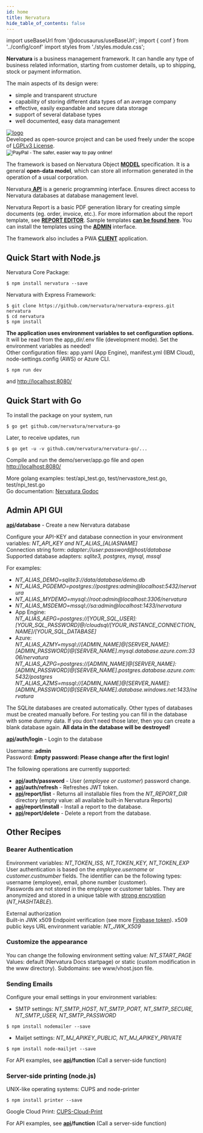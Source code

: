 ```yaml
---
id: home
title: Nervatura
hide_table_of_contents: false
---
```


import useBaseUrl from '@docusaurus/useBaseUrl';
import { conf } from '../config/conf'
import styles from './styles.module.css';

**Nervatura** is a business management framework. It can handle any type of business related information, starting from customer details, up to shipping, stock or payment information.

<div className={`${"row"} ${styles.infoRow}`}>
  <div className="col">
    The main aspects of its design were:
    <ul>
      <li>simple and transparent structure</li>
      <li>capability of storing different data types of an average company</li>
      <li>effective, easily expandable and secure data storage</li>
      <li>support of several database types</li>
      <li>well documented, easy data management</li>
    </ul>
  </div>
  <div className={`${"col"} ${styles.contactCol}`}>
    <div className="row">
      <div className="col col--3" >
        <a href={conf.url_nervatura_home} target="_blank" rel="noopener noreferrer"
           title="Nervatura Homepage" >
           <img src={useBaseUrl('img/ntura_white.jpg')} alt="logo" />
        </a>
      </div>
      <div className="col col--9" style={{paddingTop:6}}>
        Developed as open-source project and can be used freely under the scope of <a 
          href={conf.url_licenses} target="_blank"
          rel="noopener noreferrer" className="lnk">LGPLv3 License</a>.
      </div>
    </div>
    <div className={`${styles.paypal}`}>
      <form action="https://www.paypal.com/cgi-bin/webscr" method="post" target="_top">
        <input type="hidden" name="cmd" value="_s-xclick" />
        <input type="hidden" name="hosted_button_id" value={conf.donate_id} />
        <input type="image" src="https://www.paypalobjects.com/en_US/i/btn/btn_donateCC_LG.gif" 
          name="submit" alt="PayPal - The safer, easier way to pay online!" />
        <img alt="" src="https://www.paypalobjects.com/en_US/i/scr/pixel.gif" />
      </form>
    </div>
  </div>
</div>

The framework is based on Nervatura Object [**MODEL**](model) specification. It is a general **open-data model**, which can store all information generated in the operation of a usual corporation.

Nervatura[ **API**](api) is a generic programming interface. Ensures direct access to Nervatura databases at database management level.

Nervatura Report is a basic PDF generation library for creating simple documents (eg. order, invoice, etc.). For more information about the report template, see [**REPORT EDITOR**](docs/editor). Sample templates [**can be found here**](https://github.com/nervatura/report-templates/tree/master/templates). You can install the templates using the [**ADMIN**](#admin-api-gui) interface.

The framework also includes a PWA [**CLIENT**](docs/) application.

## Quick Start with Node.js

Nervatura Core Package:
```
$ npm install nervatura --save
```
Nervatura with Express Framework:
```
$ git clone https://github.com/nervatura/nervatura-express.git nervatura
$ cd nervatura
$ npm install
```
**The application uses environment variables to set configuration options.** It will be read from the app_dir/.env file (development mode). Set the environment variables as needed!<br />
Other configuration files: app.yaml (App Engine), manifest.yml (IBM Cloud), node-settings.config (AWS) or Azure CLI.
```
$ npm run dev
```
and [http://localhost:8080/](http://localhost:8080/)

## Quick Start with Go
To install the package on your system, run
```
$ go get github.com/nervatura/nervatura-go
```
Later, to receive updates, run
```
$ go get -u -v github.com/nervatura/nervatura-go/...
```
Compile and run the demo/server/app.go file and open [http://localhost:8080/](http://localhost:8080/)

More golang examples: test/api_test.go, test/nervastore_test.go, test/npi_test.go<br />
Go documentation: [Nervatura Godoc](https://godoc.org/github.com/nervatura/nervatura-go)

## Admin API GUI

[**api**](api)**/database** - Create a new Nervatura database

Configure your API-KEY and database connection in your environment variables: *NT_API_KEY and NT_ALIAS_[ALIASNAME]*<br />
Connection string form: *adapter://user:password@host/database*<br />
Supported database adapters: *sqlite3, postgres, mysql, mssql*

For examples:
- *NT_ALIAS_DEMO=sqlite3://data/database/demo.db*
- *NT_ALIAS_PGDEMO=postgres://postgres:admin@localhost:5432/nervatura*
- *NT_ALIAS_MYDEMO=mysql://root:admin@localhost:3306/nervatura*
- *NT_ALIAS_MSDEMO=mssql://sa:admin@localhost:1433/nervatura*
- App Engine:<br />
  *NT_ALIAS_AEPG=postgres://[YOUR_SQL_USER]:[YOUR_SQL_PASSWORD]@/cloudsql/[YOUR_INSTANCE_CONNECTION_NAME]/[YOUR_SQL_DATABASE]*
- Azure:<br />
  *NT_ALIAS_AZMY=mysql://[ADMIN_NAME]@[SERVER_NAME]:[ADMIN_PASSWORD]@[SERVER_NAME].mysql.database.azure.com:3306/nervatura*<br />
  *NT_ALIAS_AZPG=postgres://[ADMIN_NAME]@[SERVER_NAME]:[ADMIN_PASSWORD]@[SERVER_NAME].postgres.database.azure.com:5432/postgres*<br />
  *NT_ALIAS_AZMS=mssql://[ADMIN_NAME]@[SERVER_NAME]:[ADMIN_PASSWORD]@[SERVER_NAME].database.windows.net:1433/nervatura*

The SQLite databases are created automatically. Other types of databases must be created manually before. For testing you can fill in the database with some dummy data. If you don't need those later, then you can create a blank database again. **All data in the database will be destroyed!**

[**api**](api)**/auth/login** - Login to the database

Username: **admin**<br />
Password: **Empty password: Please change after the first login!**

The following operations are currently supported:
- [**api**](api)**/auth/password** - User (*employee or customer*) password change.
- [**api**](api)**/auth/refresh** - Refreshes JWT token.
- [**api**](api)**/report/list** - Returns all installable files from the *NT_REPORT_DIR* directory (empty value: all available built-in Nervatura Reports)
- [**api**](api)**/report/install** - Install a report to the database.
- [**api**](api)**/report/delete** - Delete a report from the database.


## Other Recipes

### Bearer Authentication

Environment variables: *NT_TOKEN_ISS, NT_TOKEN_KEY, NT_TOKEN_EXP*<br />
User authentication is based on the *employee.username* or *customer.custnumber* fields. The identifier can be the following types: username (employee), email, phone number (customer).<br />
Passwords are not stored in the employee or customer tables. They are anonymized and stored in a unique table with [strong encryption](https://github.com/P-H-C/phc-winner-argon2) (*NT_HASHTABLE*).

External authorization<br />
Built-in JWK x509 Endpoint verification (see more [Firebase token](https://firebase.google.com/docs/auth/admin/verify-id-tokens)). x509 public keys URL environment variable: *NT_JWK_X509*

### Customize the appearance

You can change the following environment setting value: *NT_START_PAGE*<br />
Values: default (Nervatura Docs startpage) or static (custom modification in the www directory). Subdomains: see www/vhost.json file.

### Sending Emails

Configure your email settings in your environment variables:
- SMTP settings: *NT_SMTP_HOST, NT_SMTP_PORT, NT_SMTP_SECURE, NT_SMTP_USER, NT_SMTP_PASSWORD*
```
$ npm install nodemailer --save
```
- Mailjet settings: *NT_MJ_APIKEY_PUBLIC, NT_MJ_APIKEY_PRIVATE*
```
$ npm install node-mailjet --save
```

For API examples, see [**api**](api)**/function** (Call a server-side function)

### Server-side printing (node.js)

UNIX-like operating systems: CUPS and node-printer
```
$ npm install printer --save
```
Google Cloud Print: [CUPS-Cloud-Print](https://github.com/simoncadman/CUPS-Cloud-Print)

For API examples, see [**api**](api)**/function** (Call a server-side function)